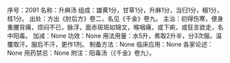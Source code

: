 序号：2091
名称：升麻汤
组成：雄黄1分，甘草1分，升麻1分，当归1分，椒1分，桂1分。
出处：方出《肘后方》卷二，名见《千金》卷九。
主治：初得伤寒，便身重腰背痛，烦闷不已，脉浮，面赤斑斑如锦文，喉咽痛，或下痢，或狂言欲走，名中阳毒。
加减：None
功效：None
用法用量：水5升，煮取2升半，分3次服。温覆取汗。服后不汗，更作1剂。
制备方法：None
临床应用：None
各家论述：None
用药禁忌：None
附注：阳毒汤（《千金》卷九）。
